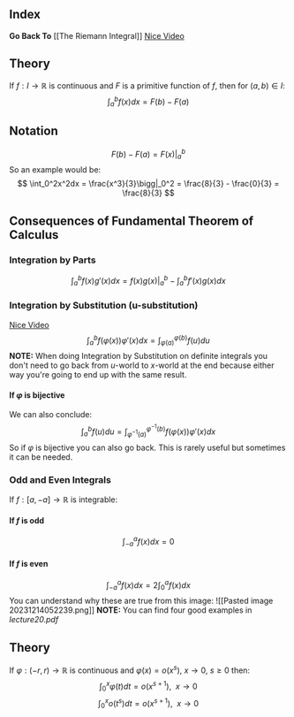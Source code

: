 ## Index
**Go Back To** [[The Riemann Integral]]
[Nice Video](https://www.youtube.com/watch?v=NLU9U8-wJrM)
## Theory
If $f: I \to \mathbb{R}$ is continuous and $F$ is a primitive function of $f$, then for $(a, b) \in I$:
$$
\int_a^bf(x)dx = F(b) - F(a)
$$
## Notation
$$
F(b) - F(a) = F(x)\bigg|_a^b
$$
So an example would be:
$$
\int_0^2x^2dx = \frac{x^3}{3}\bigg|_0^2 = \frac{8}{3} - \frac{0}{3} = \frac{8}{3}
$$
## Consequences of Fundamental Theorem of Calculus
### Integration by Parts
$$
\int_a^bf(x)g'(x)dx = f(x)g(x)\bigg|_a^b - \int_a^bf'(x)g(x)dx
$$
### Integration by Substitution (u-substitution)
[Nice Video](https://www.youtube.com/watch?v=7hCsQOKOYS8)
$$
\int_a^bf(\varphi(x))\varphi'(x)dx = \int_{\varphi(a)}^{\varphi(b)}f(u)du
$$
**NOTE:** When doing Integration by Substitution on definite integrals you don't need to go back from $u$-world to $x$-world at the end because either way you're going to end up with the same result.
#### If $\varphi$ is bijective
We can also conclude:
$$
\int_a^bf(u)du = \int_{\varphi^{-1}(a)}^{\varphi^{-1}(b)}f(\varphi(x))\varphi'(x)dx
$$
So if $\varphi$ is bijective you can also go back. This is rarely useful but sometimes it can be needed.
### Odd and Even Integrals
If $f: [a, -a] \to \mathbb{R}$ is integrable:
#### If $f$ is odd
$$
\int_{-a}^af(x)dx = 0
$$
#### If $f$ is even
$$
\int_{-a}^af(x)dx = 2\int_0^af(x)dx
$$
You can understand why these are true from this image:
![[Pasted image 20231214052239.png]]
**NOTE:** You can find four good examples in *lecture20.pdf*
## Theory
If $\varphi : (-r, r) \to \mathbb{R}$ is continuous and $\varphi(x) = o(x^s), \ x \to 0, \ s \geq 0$ then:
$$
\int_0^x\varphi(t)dt = o(x^{s+1}), \ \  x \to 0
$$
$$
\int_0^xo(t^s)dt = o(x^{s+1}), \ \  x \to 0
$$
